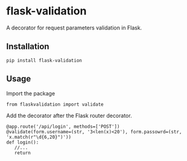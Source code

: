 # flask-validation
A decorator for request parameters validation in Flask.

## Installation

    pip install flask-validation


## Usage

Import the package

    from flaskvalidation import validate

Add the decorator after the Flask router decorator.
    
    @app.route('/api/login', methods=['POST'])
    @validate(form.username=(str, '3<len(x)<20'), form.passowrd=(str, 'x.match(r"\d{6,20}")'))
    def login():
       //...
       return
